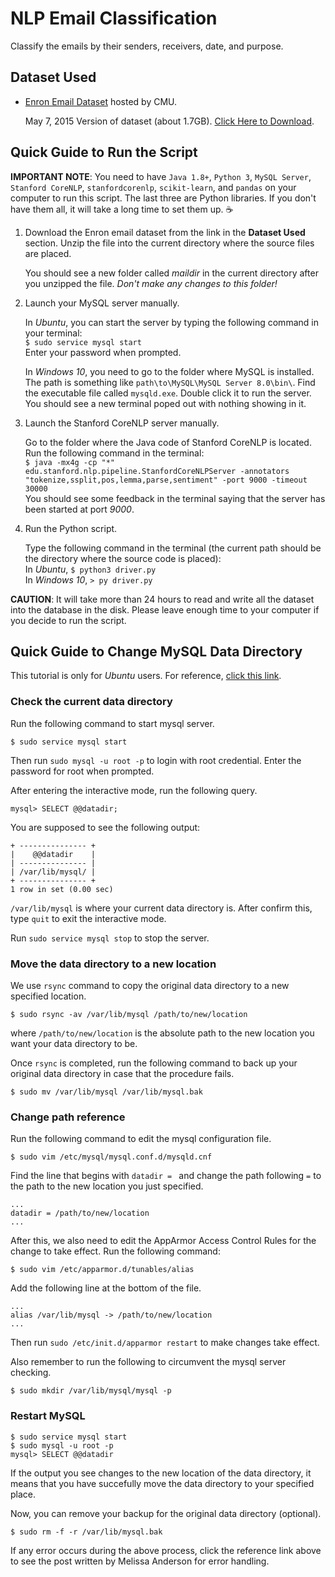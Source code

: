 # NLP Email Classification

Classify the emails by their senders, receivers, date, and purpose.


## Dataset Used

* [Enron Email Dataset](http://www.cs.cmu.edu/~enron/) hosted by CMU.

    May 7, 2015 Version of dataset (about 1.7GB). [Click Here to Download](http://www.cs.cmu.edu/~enron/enron_mail_20150507.tar.gz).


## Quick Guide to Run the Script

**IMPORTANT NOTE**: You need to have `Java 1.8+`, `Python 3`, `MySQL Server`, `Stanford CoreNLP`, `stanfordcorenlp`, `scikit-learn`, and  `pandas` on your computer to run this script. The last three are Python libraries. If you don't have them all, it will take a long time to set them up. :coffee:

1. Download the Enron email dataset from the link in the __Dataset Used__ section. Unzip the file into the current directory where the source files are placed.

    You should see a new folder called *maildir* in the current directory after you unzipped the file. *Don't make any changes to this folder!*

2. Launch your MySQL server manually.

    In *Ubuntu*, you can start the server by typing the following command in your terminal:  
    `$ sudo service mysql start`  
    Enter your password when prompted.

    In *Windows 10*, you need to go to the folder where MySQL is installed. The path is something like `path\to\MySQL\MySQL Server 8.0\bin\`. Find the executable file called `mysqld.exe`. Double click it to run the server.  
    You should see a new terminal poped out with nothing showing in it.

3. Launch the Stanford CoreNLP server manually.

    Go to the folder where the Java code of Stanford CoreNLP is located. Run the following command in the terminal:  
    `$ java -mx4g -cp "*" edu.stanford.nlp.pipeline.StanfordCoreNLPServer -annotators "tokenize,ssplit,pos,lemma,parse,sentiment" -port 9000 -timeout 30000`  
    You should see some feedback in the terminal saying that the server has been started at port *9000*.

4. Run the Python script.

    Type the following command in the terminal (the current path should be the directory where the source code is placed):  
    In *Ubuntu*, `$ python3 driver.py`  
    In *Windows 10*, `> py driver.py`

**CAUTION**: It will take more than 24 hours to read and write all the dataset into the database in the disk. Please leave enough time to your computer if you decide to run the script.


## Quick Guide to Change MySQL Data Directory

This tutorial is only for *Ubuntu* users. For reference, [click this link](https://www.digitalocean.com/community/tutorials/how-to-move-a-mysql-data-directory-to-a-new-location-on-ubuntu-16-04).

### Check the current data directory

Run the following command to start mysql server.

`$ sudo service mysql start`

Then run `sudo mysql -u root -p` to login with root credential. Enter the password for root when prompted.

After entering the interactive mode, run the following query.

`mysql> SELECT @@datadir;`

You are supposed to see the following output:

```
+ --------------- +
|    @@datadir    |
| --------------- |
| /var/lib/mysql/ |
+ --------------- +
1 row in set (0.00 sec)
```

`/var/lib/mysql` is where your current data directory is. After confirm this, type `quit` to exit the interactive mode.

Run `sudo service mysql stop` to stop the server.

### Move the data directory to a new location

We use `rsync` command to copy the original data directory to a new specified location.

`$ sudo rsync -av /var/lib/mysql /path/to/new/location`

where `/path/to/new/location` is the absolute path to the new location you want your data directory to be.

Once `rsync` is completed, run the following command to back up your original data directory in case that the procedure fails.

`$ sudo mv /var/lib/mysql /var/lib/mysql.bak`

### Change path reference

Run the following command to edit the mysql configuration file.

`$ sudo vim /etc/mysql/mysql.conf.d/mysqld.cnf`

Find the line that begins with `datadir = ` and change the path following `=` to the path to the new location you just specified.

```
...
datadir = /path/to/new/location
...
```

After this, we also need to edit the AppArmor Access Control Rules for the change to take effect. Run the following command:

`$ sudo vim /etc/apparmor.d/tunables/alias`

Add the following line at the bottom of the file.

```
...
alias /var/lib/mysql -> /path/to/new/location
...
```

Then run `sudo /etc/init.d/apparmor restart` to make changes take effect.

Also remember to run the following to circumvent the mysql server checking.

`$ sudo mkdir /var/lib/mysql/mysql -p`

### Restart MySQL

```
$ sudo service mysql start
$ sudo mysql -u root -p
mysql> SELECT @@datadir
```

If the output you see changes to the new location of the data directory, it means that you have succefully move the data directory to your specified place.

Now, you can remove your backup for the original data directory (optional).

`$ sudo rm -f -r /var/lib/mysql.bak`

If any error occurs during the above process, click the reference link above to see the post written by Melissa Anderson for error handling.
